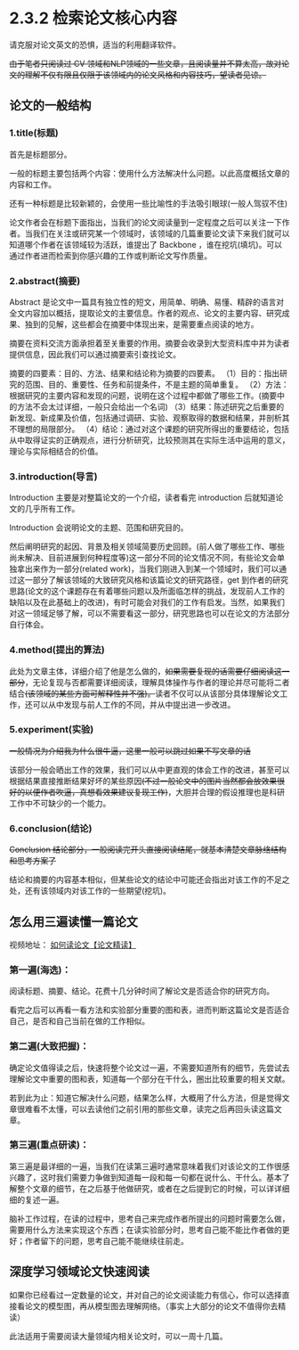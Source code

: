 # 2.3.2 检索论文核心内容

请克服对论文英文的恐惧，适当的利用翻译软件。

<del>由于笔者只阅读过 CV 领域和</del><del>NLP</del><del>领域的一些文章，且阅读量并不算太高，故对论文的理解不仅有限且仅限于该领域内的论文风格和内容技巧，望读者见谅。</del>

## 论文的一般结构

### 1.title(标题)

首先是标题部分。

一般的标题主要包括两个内容：使用什么方法解决什么问题。以此高度概括文章的内容和工作。

还有一种标题是比较新颖的，会使用一些比喻性的手法吸引眼球(一般人驾驭不住)

论文作者会在标题下面指出，当我们的论文阅读量到一定程度之后可以关注一下作者。当我们在关注或研究某一个领域时，该领域的几篇重要论文读下来我们就可以知道哪个作者在该领域较为活跃，谁提出了 Backbone ，谁在挖坑(填坑)。可以通过作者进而检索到你感兴趣的工作或判断论文写作质量。

### 2.abstract(摘要)

Abstract 是论文中一篇具有独立性的短文，用简单、明确、易懂、精辟的语言对全文内容加以概括，提取论文的主要信息。作者的观点、论文的主要内容、研究成果、独到的见解，这些都会在摘要中体现出来，是需要重点阅读的地方。

摘要在资料交流方面承担着至关重要的作用。摘要会收录到大型资料库中并为读者提供信息，因此我们可以通过摘要索引查找论文。

摘要的四要素：目的、方法、结果和结论称为摘要的四要素。
（1）目的：指出研究的范围、目的、重要性、任务和前提条件，不是主题的简单重复。
（2）方法：根据研究的主要内容和发现的问题，说明在这个过程中都做了哪些工作。(摘要中的方法不会太过详细，一般只会给出一个名词)
（3）结果：陈述研究之后重要的新发现、新成果及价值，包括通过调研、实验、观察取得的数据和结果，并剖析其不理想的局限部分。
（4）结论：通过对这个课题的研究所得出的重要结论，包括从中取得证实的正确观点，进行分析研究，比较预测其在实际生活中运用的意义，理论与实际相结合的价值。

### 3.introduction(导言)

Introduction 主要是对整篇论文的一个介绍，读者看完 introduction 后就知道论文的几乎所有工作。

Introduction 会说明论文的主题、范围和研究目的。

然后阐明研究的起因、背景及相关领域简要历史回顾。(前人做了哪些工作、哪些尚未解决、目前进展到何种程度等)这一部分不同的论文情况不同，有些论文会单独拿出来作为一部分(related work)，当我们刚进入到某一个领域时，我们可以通过这一部分了解该领域的大致研究风格和该篇论文的研究路径，get 到作者的研究思路(论文的这个课题存在有着哪些问题以及所面临怎样的挑战，发现前人工作的缺陷以及在此基础上的改进)，有时可能会对我们的工作有启发。当然，如果我们对这一领域足够了解，可以不需要看这一部分，研究思路也可以在论文的方法部分自行体会。

### 4.method(提出的算法)

此处为文章主体，详细介绍了他是怎么做的，<del>如果需要复现的话需要仔细阅读这一部分</del>，无论复现与否都需要详细阅读，理解具体操作与作者的理论并尽可能将二者结合<del>(该领域的某些方面可解释性并不强)。</del>读者不仅可以从该部分具体理解论文工作，还可以从中发现与前人工作的不同，并从中提出进一步改进。

### 5.experiment(实验)

<del>一般情况为介绍我为什么很牛逼，这里一般可以跳过如果不写文章的话</del>

该部分一般会晒出工作的效果，我们可以从中更直观的体会工作的改进，甚至可以根据结果直接推断结果好坏的某些原因<del>(不过一般论文中的图片当然都会放效果很好的以便作者吹逼，真想看效果建议复现工作)</del>，大胆并合理的假设推理也是科研工作中不可缺少的一个能力。

### 6.conclusion(结论)

<del>Conclusion 结论部分，一般阅读完开头直接阅读结尾，就基本清楚文章脉络结构和思考方案了</del>

结论和摘要的内容基本相似，但某些论文的结论中可能还会指出对该工作的不足之处，还有该领域内对该工作的一些期望(挖坑)。

## 怎么用三遍读懂一篇论文

视频地址： [如何读论文【论文精读】](https://www.bilibili.com/video/BV1H44y1t75x)

### 第一遍(海选)：

阅读标题、摘要、结论。花费十几分钟时间了解论文是否适合你的研究方向。

看完之后可以再看一看方法和实验部分重要的图和表，进而判断这篇论文是否适合自己，是否和自己当前在做的工作相似。

### 第二遍(大致把握)：

确定论文值得读之后，快速将整个论文过一遍，不需要知道所有的细节，先尝试去理解论文中重要的图和表，知道每一个部分在干什么，圈出比较重要的相关文献。

若到此为止：知道它解决什么问题，结果怎么样，大概用了什么方法，但是觉得文章很难看不太懂，可以去读他们之前引用的那些文章，读完之后再回头读这篇文章。

### 第三遍(重点研读)：

第三遍是最详细的一遍，当我们在读第三遍时通常意味着我们对该论文的工作很感兴趣了，这时我们需要力争做到知道每一段和每一句都在说什么、干什么。基本了解整个文章的细节，在之后基于他做研究，或者在之后提到它的时候，可以详详细细的复述一遍。

脑补工作过程，在读的过程中，思考自己来完成作者所提出的问题时需要怎么做，需要用什么方法来实现这个东西；在读实验部分时，思考自己能不能比作者做的更好；作者留下的问题，思考自己能不能继续往前走。

## 深度学习领域论文快速阅读

如果你已经看过一定数量的论文，并对自己的论文阅读能力有信心，你可以选择直接看论文的模型图，再从模型图去理解网络。（事实上大部分的论文不值得你去精读）

此法适用于需要阅读大量领域内相关论文时，可以一周十几篇。
